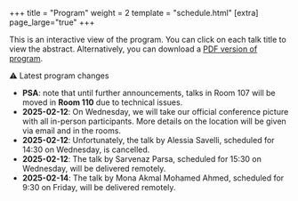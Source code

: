 +++
title = "Program"
weight = 2
template = "schedule.html"
[extra]
page_large="true"
+++

This is an interactive view of the program. You can click on each talk title to view the abstract. Alternatively, you can download a [PDF version of program](/pdf/BH7%20-%20Program.pdf).

<div class="program-change">

&#9888; Latest program changes

- **PSA**: note that until further announcements, talks in Room 107 will be moved in **Room 110** due to technical issues.
- **2025-02-12**: On Wednesday, we will take our official conference picture with all in-person participants. More details on the location will be given via email and in the rooms.
- **2025-02-12**: Unfortunately, the talk by Alessia Savelli, scheduled for 14:30 on Wednesday, is cancelled.
- **2025-02-12**: The talk by Sarvenaz Parsa, scheduled for 15:30 on Wednesday, will be delivered remotely.
- **2025-02-14**: The talk by Mona Akmal Mohamed Ahmed, scheduled for 9:30 on Friday, will be delivered remotely.
</div>